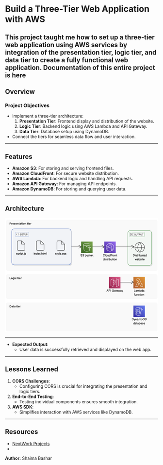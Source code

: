 # Build a Three-Tier Web Application with AWS

This project taught me how to set up a three-tier web application using AWS services by integration of the **presentation tier**, **logic tier**, and **data tier** to create a fully functional web application.
Documentation of this entire project is here
---


## Overview

### Project Objectives
- Implement a three-tier architecture:
  1. **Presentation Tier**: Frontend display and distribution of the website.
  2. **Logic Tier**: Backend logic using AWS Lambda and API Gateway.
  3. **Data Tier**: Database setup using DynamoDB.
- Connect the tiers for seamless data flow and user interaction.

---

## Features

- **Amazon S3**: For storing and serving frontend files.
- **Amazon CloudFront**: For secure website distribution.
- **AWS Lambda**: For backend logic and handling API requests.
- **Amazon API Gateway**: For managing API endpoints.
- **Amazon DynamoDB**: For storing and querying user data.

---

## Architecture

![Three-Tier Architecture](https://github.com/ShaimaBB/AWS-projects/blob/a9512282dbf6a207c0351aab1e20c2824dd3f1d2/images/Screenshot%202025-01-14%20204905.png)

---

- **Expected Output**:
  - User data is successfully retrieved and displayed on the web app.

---

## Lessons Learned

1. **CORS Challenges**:
   - Configuring CORS is crucial for integrating the presentation and logic tiers.
2. **End-to-End Testing**:
   - Testing individual components ensures smooth integration.
3. **AWS SDK**:
   - Simplifies interaction with AWS services like DynamoDB.

---
## Resources
- [NextWork Projects](https://community.nextwork.org/c/i-have-a-question?automatic_login=true)
- 
**Author:** Shaima Bashar

